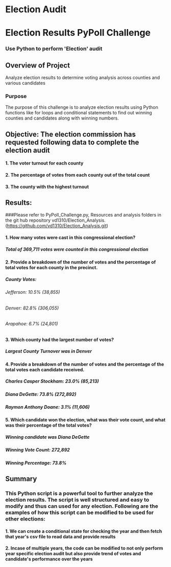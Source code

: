 # Election Audit
# Election Results PyPoll Challenge
### Use Python to perform 'Election' audit
## Overview of Project
Analyze election results to determine voting analysis across counties and various candidates
### Purpose
The purpose of this challenge is to analyze election results using Python functions like for loops and conditional statements to find out winning counties and candidates along with winning numbers. 
## Objective: The election commission has requested following data to complete the election audit
#### 1. The voter turnout for each county
#### 2. The percentage of votes from each county out of the total count 
#### 3. The county with the highest turnout

## Results: 
###Please refer to PyPoll_Challenge.py, Resources and analysis folders in the git hub repository vd1310/Election_Analysis. (https://github.com/vd1310/Election_Analysis.git)
#### 1. How many votes were cast in this congressional election?
#####   Total of 369,711 votes were counted in this congressional election
#### 2. Provide a breakdown of the number of votes and the percentage of total votes for each county in the precinct.
#####	County Votes:
######	Jefferson: 10.5% (38,855)
######	Denver: 82.8% (306,055)
######	Arapahoe: 6.7% (24,801)
#### 3. Which county had the largest number of votes?
#####	Largest County Turnover was in Denver
#### 4. Provide a breakdown of the number of votes and the percentage of the total votes each candidate received.
#####	Charles Casper Stockham: 23.0% (85,213)
#####	Diana DeGette: 73.8% (272,892)
#####	Raymon Anthony Doane: 3.1% (11,606)
#### 5. Which candidate won the election, what was their vote count, and what was their percentage of the total votes?
#####	Winning candidate was Diana DeGette
#####	Winning Vote Count: 272,892
#####	Winning Percentage: 73.8%

## Summary
### This Python script is a powerful tool to further analyze the election results. The script is well structured and easy to modify and thus can used for any election. Following are the examples of how this script can be modified to be used for other elections:
#### 1. We can create a conditional state for checking the year and then fetch that year's csv file to read data and provide results
#### 2. Incase of multiple years, the code can be modified to not only perform year specific election audit but also provide trend of votes and candidate's performance over the years
